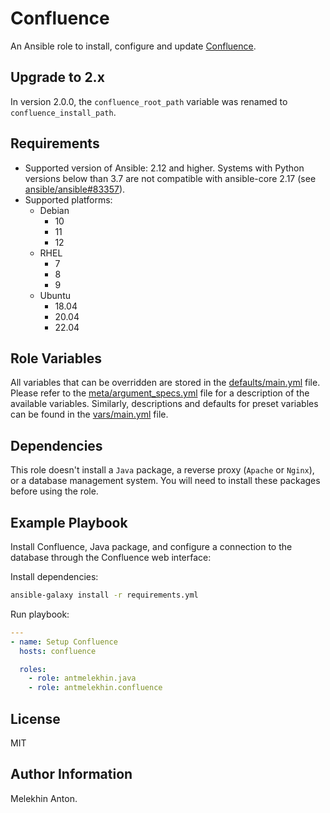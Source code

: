 Confluence
==========

An Ansible role to install, configure and update [Confluence](https://www.atlassian.com/ru/software/confluence).

Upgrade to 2.x
--------------

In version 2.0.0, the `confluence_root_path` variable was renamed to `confluence_install_path`.

Requirements
------------

- Supported version of Ansible: 2.12 and higher. Systems with Python versions below than 3.7 are not compatible with ansible-core 2.17 (see [ansible/ansible#83357](https://github.com/ansible/ansible/issues/83357#issuecomment-2150254754)).
- Supported platforms:
  - Debian
    - 10
    - 11
    - 12
  - RHEL
    - 7
    - 8
    - 9
  - Ubuntu
    - 18.04
    - 20.04
    - 22.04

Role Variables
--------------

All variables that can be overridden are stored in the [defaults/main.yml](https://github.com/antmelekhin/ansible-role-confluence/blob/main/defaults/main.yml) file.
Please refer to the [meta/argument_specs.yml](https://github.com/antmelekhin/ansible-role-confluence/blob/main/meta/argument_specs.yml) file for a description of the available variables.
Similarly, descriptions and defaults for preset variables can be found in the [vars/main.yml](https://github.com/antmelekhin/ansible-role-confluence/blob/main/vars/main.yml) file.

Dependencies
------------

This role doesn't install a `Java` package, a reverse proxy (`Apache` or `Nginx`), or a database management system. You will need to install these packages before using the role.

Example Playbook
----------------

Install Confluence, Java package, and configure a connection to the database through the Confluence web interface:

Install dependencies:

```bash
ansible-galaxy install -r requirements.yml
```

Run playbook:

```yaml
---
- name: Setup Confluence
  hosts: confluence

  roles:
    - role: antmelekhin.java
    - role: antmelekhin.confluence
```

License
-------

MIT

Author Information
------------------

Melekhin Anton.
